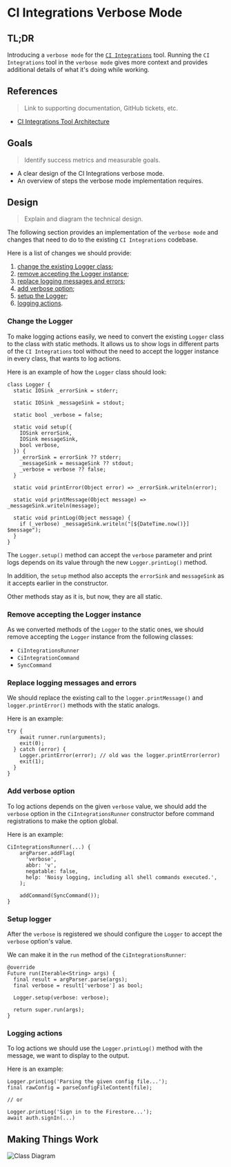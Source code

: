 # CI Integrations Verbose Mode

## TL;DR

Introducing a `verbose mode` for the [`CI Integrations`](https://github.com/platform-platform/monorepo/tree/master/metrics/ci_integrations) tool. Running the `CI Integrations` tool in the `verbose mode` gives more context and provides additional details of what it's doing while working.

## References
> Link to supporting documentation, GitHub tickets, etc.

- [CI Integrations Tool Architecture](https://github.com/platform-platform/monorepo/blob/master/metrics/ci_integrations/docs/01_ci_integration_module_architecture.md)

## Goals
> Identify success metrics and measurable goals.

- A clear design of the CI Integrations verbose mode.
- An overview of steps the verbose mode implementation requires.

## Design
> Explain and diagram the technical design.

The following section provides an implementation of the `verbose mode` and changes that need to do to the existing `CI Integrations` codebase.

Here is a list of changes we should provide:
1. [change the existing Logger class](#change-the-logger);
2. [remove accepting the Logger instance](#remove-accepting-the-logger-instance);
3. [replace logging messages and errors](#replace-logging-messages-and-errors);
4. [add verbose option](#add-verbose-option);
5. [setup the Logger](#setup-logger);
6. [logging actions](#logging-actions).

### Change the Logger

To make logging actions easily, we need to convert the existing `Logger` class to the class with static methods. It allows us to show logs in different parts of the `CI Integrations` tool without the need to accept the logger instance in every class, that wants to log actions.

Here is an example of how the `Logger` class should look:

```
class Logger {
  static IOSink _errorSink = stderr;

  static IOSink _messageSink = stdout;

  static bool _verbose = false;

  static void setup({
    IOSink errorSink,
    IOSink messageSink,
    bool verbose,
  }) {
    _errorSink = errorSink ?? stderr;
    _messageSink = messageSink ?? stdout;
    _verbose = verbose ?? false;
  }

  static void printError(Object error) => _errorSink.writeln(error);

  static void printMessage(Object message) => _messageSink.writeln(message);

  static void printLog(Object message) {
    if (_verbose) _messageSink.writeln("[${DateTime.now()}] $message");
  }
}
```

The `Logger.setup()` method can accept the `verbose` parameter and print logs depends on its value through the new `Logger.printLog()` method.

In addition, the `setup` method also accepts the `errorSink` and `messageSink` as it accepts earlier in the constructor.

Other methods stay as it is, but now, they are all static.

### Remove accepting the Logger instance

As we converted methods of the `Logger` to the static ones, we should remove accepting the `Logger` instance from the following classes:
- `CiIntegrationsRunner`
- `CiIntegrationCommand`
- `SyncCommand`

### Replace logging messages and errors

We should replace the existing call to the `logger.printMessage()` and `logger.printError()` methods with the static analogs.

Here is an example:

```
try {
    await runner.run(arguments);
    exit(0);
  } catch (error) {
    Logger.printError(error); // old was the logger.printError(error)
    exit(1);
  }
}
```

### Add verbose option

To log actions depends on the given `verbose` value, we should add the `verbose` option in the `CiIntegrationsRunner` constructor before command registrations to make the option global.

Here is an example:

```
CiIntegrationsRunner(...) {
    argParser.addFlag(
      'verbose',
      abbr: 'v',
      negatable: false,
      help: 'Noisy logging, including all shell commands executed.',
    );

    addCommand(SyncCommand());
}
```

### Setup logger

After the `verbose` is registered we should configure the `Logger` to accept the `verbose` option's value.

We can make it in the `run` method of the `CiIntegrationsRunner`:

```
@override
Future run(Iterable<String> args) {
  final result = argParser.parse(args);
  final verbose = result['verbose'] as bool;

  Logger.setup(verbose: verbose);

  return super.run(args);
}
```

### Logging actions

To log actions we should use the `Logger.printLog()` method with the message, we want to display to the output.

Here is an example:

```
Logger.printLog('Parsing the given config file...');
final rawConfig = parseConfigFileContent(file);

// or

Logger.printLog('Sign in to the Firestore...');
await auth.signIn(...)
```

## Making Things Work

![Class Diagram](http://www.plantuml.com/plantuml/proxy?cache=no&fmt=svg&src=https://raw.githubusercontent.com/platform-platform/monorepo/master/metrics/ci_integrations/docs/diagrams/ci_integrations_verbose_mode_diagram.puml)
